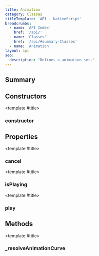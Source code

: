 ```yaml
---
title: Animation
category: Classes
titleTemplate: 'API - NativeScript'
breadcrumbs:
  - name: 'API Index'
    href: '/api/'
  - name: 'Classes'
    href: '/api/#summary-Classes'
  - name: 'Animation'
layout: api
seo:
  description: "Defines a animation set."
---
```


<!-- This page is auto generated, do not edit manually. -->
<!-- Run "yarn generate:api-docs" to regenerate -->

<script setup lang="ts">
  import { provide } from "vue";
  import API_DATA from "./Animation.data.json";
  
  provide('API_DATA', API_DATA);
</script>

<APIRefHierarchy v-once />

<APIRefComment commentBase64="eyJibG9ja1RhZ3MiOltdLCJtb2RpZmllclRhZ3MiOnt9LCJzdW1tYXJ5IjpbeyJraW5kIjoidGV4dCIsInRleHQiOiJEZWZpbmVzIGEgYW5pbWF0aW9uIHNldC4ifV19" v-once />

## <Heading ignore>Summary</Heading>

<APIRefSummary v-once />

## Constructors

<div class="">

<APIRef for="7423" v-once>

<template #title>

### constructor

</template>

</APIRef>

</div>

## Properties

<div class="isPublic">

<APIRef for="7431" v-once>

<template #title>

### cancel

</template>

</APIRef>

</div>

<div class="isPublic">

<APIRef for="7434" v-once>

<template #title>

### isPlaying

</template>

</APIRef>

</div>

<div class="isPublic">

<APIRef for="7427" v-once>

<template #title>

### play

</template>

</APIRef>

</div>

## Methods

<div class="isPublic">

<APIRef for="7435" v-once>

<template #title>

### _resolveAnimationCurve

</template>

</APIRef>

</div>
